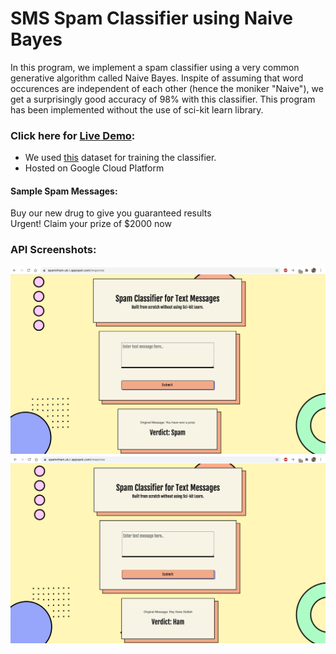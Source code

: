 # SMS Spam Classifier using Naive Bayes

In this program, we implement a spam classifier using a very common generative algorithm called Naive Bayes. Inspite of assuming that word occurences are independent of each other (hence the moniker "Naive"), we get a surprisingly good accuracy of 98% with this classifier. This program has been implemented without the use of sci-kit learn library. 

### Click here for [Live Demo](https://spamclassifier.ketkiambekar.com/):

- We used [this](https://www.kaggle.com/uciml/sms-spam-collection-dataset) dataset for training the classifier. 
- Hosted on Google Cloud Platform

#### Sample Spam Messages:
Buy our new drug to give you guaranteed results <br>
Urgent! Claim your prize of $2000 now

### API Screenshots:

![Screenshot1](/images/screenshot1.png)
![Screenshot2](/images/screenshot2.png)




